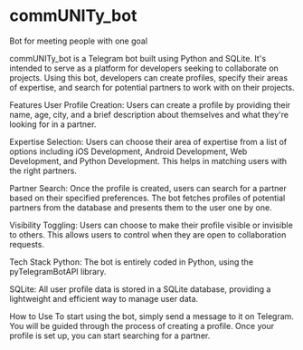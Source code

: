 # commUNITy_bot
Bot for meeting people with one goal

commUNITy_bot is a Telegram bot built using Python and SQLite. It's intended to serve as a platform for developers seeking to collaborate on projects. Using this bot, developers can create profiles, specify their areas of expertise, and search for potential partners to work with on their projects.

Features
User Profile Creation: Users can create a profile by providing their name, age, city, and a brief description about themselves and what they're looking for in a partner.

Expertise Selection: Users can choose their area of expertise from a list of options including iOS Development, Android Development, Web Development, and Python Development. This helps in matching users with the right partners.

Partner Search: Once the profile is created, users can search for a partner based on their specified preferences. The bot fetches profiles of potential partners from the database and presents them to the user one by one.

Visibility Toggling: Users can choose to make their profile visible or invisible to others. This allows users to control when they are open to collaboration requests.

Tech Stack
Python: The bot is entirely coded in Python, using the pyTelegramBotAPI library.

SQLite: All user profile data is stored in a SQLite database, providing a lightweight and efficient way to manage user data.

How to Use
To start using the bot, simply send a message to it on Telegram. You will be guided through the process of creating a profile. Once your profile is set up, you can start searching for a partner.

